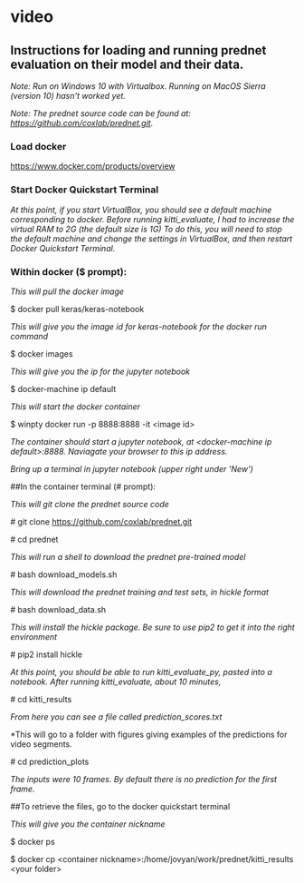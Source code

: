 # video

## Instructions for loading and running prednet evaluation on their model and their data.

*Note: Run on Windows 10 with Virtualbox. Running on MacOS Sierra (version 10) hasn't worked yet.*

*Note: The prednet source code can be found at: https://github.com/coxlab/prednet.git.*

### Load docker

https://www.docker.com/products/overview

### Start Docker Quickstart Terminal

*At this point, if you start VirtualBox, you should see a default machine corresponding to docker.
Before running kitti_evaluate, I had to increase the virtual RAM to 2G (the default size is 1G)
To do this, you will need to stop the default machine and change the settings in VirtualBox, and then 
restart Docker Quickstart Terminal.*

### Within docker ($ prompt):

*This will pull the docker image*

$ docker pull keras/keras-notebook

*This will give you the image id for keras-notebook for the docker run command*

$ docker images

*This will give you the ip for the jupyter notebook*

$ docker-machine ip default

*This will start the docker container*

$ winpty docker run -p 8888:8888 -it \<image id\>

*The container should start a jupyter notebook, at \<docker-machine ip default\>:8888. Naviagate your browser to this ip address.*

*Bring up a terminal in jupyter notebook (upper right under 'New')*

##In the container terminal (# prompt):

*This will git clone the prednet source code*

\# git clone https://github.com/coxlab/prednet.git

\# cd prednet

*This will run a shell to download the prednet pre-trained model*

\# bash download_models.sh

*This will download the prednet training and test sets, in hickle format*

\# bash download_data.sh

*This will install the hickle package. Be sure to use pip2 to get it into the right environment*

\# pip2 install hickle

*At this point, you should be able to run kitti_evaluate_py, pasted into a notebook. After running kitti_evaluate, 
about 10 minutes,* 

\# cd kitti_results

*From here you can see a file called prediction_scores.txt* 

*This will go to a folder with figures giving examples of the predictions for video segments.

\# cd prediction_plots

*The inputs were 10 frames. By default there is no prediction for the first frame.*

##To retrieve the files, go to the docker quickstart terminal

*This will give you the container nickname*

$ docker ps

$ docker cp \<container nickname\>:/home/jovyan/work/prednet/kitti_results \<your folder\>



